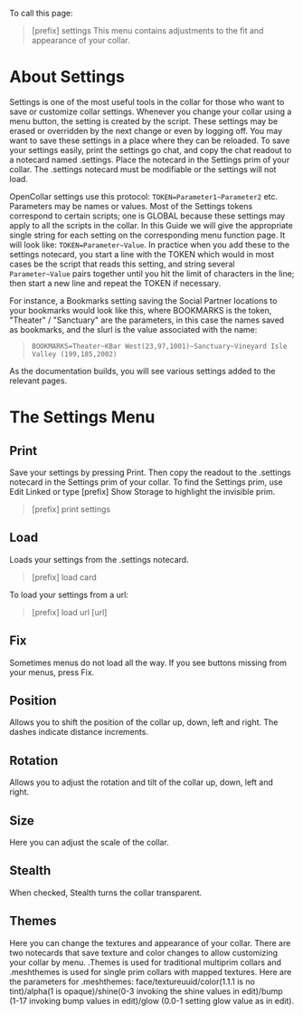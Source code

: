 To call this page:
>[prefix] settings
This menu contains adjustments to the fit and appearance of your collar.

# About Settings

Settings is one of the most useful tools in the collar for those who want to save or customize collar settings. Whenever you change your collar using a menu button, the setting is created by the script. These settings may be erased or overridden by the next change or even by logging off.  You may want to save these settings in a place where they can be reloaded.  To save your settings easily, print the settings go chat, and copy the chat readout to a notecard named .settings.  Place the notecard in the Settings prim of your collar. The .settings notecard must be modifiable or the settings will not load. 

OpenCollar settings use this protocol: `TOKEN=Parameter1~Parameter2` etc. Parameters may be names or values. Most of the Settings tokens correspond to certain scripts; one is GLOBAL because these settings may apply to all the scripts in the collar. In this Guide we will give the appropriate single string for each setting on the corresponding menu function page.  It will look like: `TOKEN=Parameter~Value`. In practice when you add these to the settings notecard, you start a line with the TOKEN which would in most cases be the script that reads this setting, and string several `Parameter~Value` pairs together until you hit the limit of characters in the line; then start a new line and repeat the TOKEN if necessary.  

For instance, a Bookmarks setting saving the Social Partner locations to your bookmarks would look like this, where BOOKMARKS is the token, "Theater" / "Sanctuary" are the parameters, in this case the names saved as bookmarks, and the slurl is the value associated with the name:   
>`BOOKMARKS=Theater~KBar West(23,97,1001)~Sanctuary~Vineyard Isle Valley (199,185,2002)`  

As the documentation builds, you will see various settings added to the relevant pages.

# The Settings Menu

## Print
Save your settings by pressing Print.  Then copy the readout to the .settings notecard in the Settings prim of your collar.  To find the Settings prim, use Edit Linked or type [prefix] Show Storage to highlight the invisible prim.
>[prefix] print settings  

## Load
Loads your settings from the .settings notecard.
>[prefix] load card  

To load your settings from a url:  
>[prefix] load url [url]  

## Fix
Sometimes menus do not load all the way.  If you see buttons missing from your menus, press Fix.

## Position
Allows you to shift the position of the collar up, down, left and right.  The dashes indicate distance increments.

## Rotation
Allows you to adjust the rotation and tilt of the collar up, down, left and right.

## Size
Here you can adjust the scale of the collar.

## Stealth
When checked, Stealth turns the collar transparent.

## Themes

Here you can change the textures and appearance of your collar.  There are two notecards that save texture and color changes to allow customizing your collar by menu.  .Themes is used for traditional multiprim collars and .meshthemes is used for single prim collars with mapped textures.  Here are the parameters for .meshthemes:  face/textureuuid/color(1.1.1 is no tint)/alpha(1 is opaque)/shine(0-3 invoking the shine values in edit)/bump (1-17 invoking bump values in edit)/glow (0.0-1 setting glow value as in edit).
